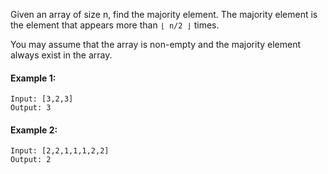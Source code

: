 Given an array of size n, find the majority element. The majority element is the element that appears more than `⌊ n/2 ⌋` times.

You may assume that the array is non-empty and the majority element always exist in the array.

#### Example 1:
```
Input: [3,2,3]
Output: 3
```

#### Example 2:
```
Input: [2,2,1,1,1,2,2]
Output: 2
```